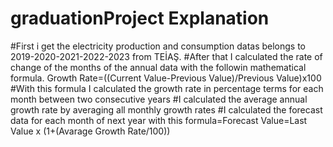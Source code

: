 # graduationProject Explanation
#First i get the electricity production and consumption datas belongs to 2019-2020-2021-2022-2023 from TEİAŞ.
#After that I calculated the rate of change of the months of the annual data with the followin mathematical formula.
Growth Rate=((Current Value-Previous Value)/Previous Value)x100
#With this formula I calculated the growth rate in percentage terms for each month between two consecutive years
#I calculated the average annual growth rate by averaging all monthly growth rates
#I calculated the forecast data for each month of next year with this formula=Forecast Value=Last Value x (1+(Avarage Growth Rate/100))
